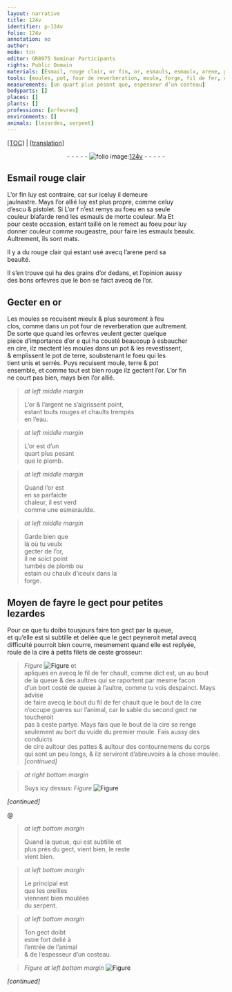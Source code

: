 ```yaml
---
layout: narrative
title: 124v
identifier: p-124v
folio: 124v
annotation: no
author:
mode: tcn
editor: GR8975 Seminar Participants
rights: Public Domain
materials: [Esmail, rouge clair, or fin, or, esmauls, esmaulx, arene, grains d’or, cire, terre, or allié, argent, eau, plomb, esmeraulde, or,, estain, chaulx d’iceulx, metal, fil de fer]
tools: [moules, pot, four de reverberation, moule, forge, fil de fer, costeau]
measurements: [un quart plus pesant que, espesseur d’un costeau]
bodyparts: []
places: []
plants: []
professions: [orfevres]
environments: []
animals: [lezardes, serpent]
---
```


 <p><a href="{{ site.baseurl }}/normalized/">[TOC]</a> | <a href="{{ site.baseurl }}/texts/p-124v_tl/" target="_blank">[translation]</a></p><div class="folio" align="center">- - - - - <a href="http://gallica.bnf.fr/ark:/12148/btv1b10500001g/f254.image" target="_blank"><img src="https://cu-mkp.github.io/2017-workshop-edition/assets/photo-icon.png" alt="folio image: " style="display:inline-block; margin-bottom:-3px;"/>124v</a> - - - - - </div>  
  

## <span class="add"><span class="m">Esmail</span></span> <span class="m">rouge clair</span>

 
L’<span class="m">or fin</span> luy est contraire, car <span class="del"><span class="ill"></span></span> sur iceluy il demeure<br/> jaulnastre. Mays l’<span class="m">or</span> allié luy est plus propre, comme celuy<br/> d’<span class="cn">escu</span> & <span class="cn">pistolet</span>. <span class="del">Si</span> L’<span class="m">or</span> <span class="del">f</span> <span class="del">n’est remys au foeu</span> en sa seule<br/> couleur blafarde rend les <span class="m">esmauls</span> de morte couleur. <span class="del">Ma</span> Et<br/> pour ceste occasion, estant taillé on le remect au foeu pour luy<br/> donner couleur co<span class="exp">mm</span>e rougeastre, pour faire les <span class="m">esmaulx</span> beaulx.<br/> <span class="add">Aultrem<span class="exp">ent</span>, ils sont mats.</span>
 
Il y a du <span class="m">rouge clair</span> qui estant usé avecq l’<span class="m">arene</span> perd sa<br/> beaulté.
 
Il s’en trouve qui ha des <span class="m">grains d’or</span> dedans, et l’opinion aussy<br/> des bons <span class="pro">orfevres</span> que le bon se faict avecq de l’<span class="m">or</span>.
 
 
  

## Gecter en <span class="m">or</span>

 
Les <span class="tl">moules</span> se recuisent mieulx & plus seurement à feu<br/> clos, co<span class="exp">mm</span>e dans un <span class="del"><span class="tl">pot</span></span> <span class="tl">four de reverberation</span> que aultrement.<br/> De sorte que quand les <span class="pro">orfevres</span> veulent gecter quelque<br/> piece d’importance <span class="del">d’<span class="m">or</span> e</span> qui ha cousté beaucoup à esbaucher<br/> en <span class="m">cire</span>, ilz mectent les <span class="tl">moules</span> dans un <span class="tl">pot</span> & les revestissent,<br/> & emplissent le <span class="tl">pot</span> de <span class="m">terre</span>, soubstenant le foeu qui les<br/> tient unis et serrés. Puys recuisent <span class="tl">moule</span>, <span class="m">terre</span> & <span class="tl">pot</span><br/> ensemble, et co<span class="exp">mm</span>e tout est bien rouge ilz gectent l’<span class="m">or</span>. L’<span class="m">or fin</span><br/> ne court pas bien, mays bien l’<span class="m">or allié</span>.
 
> *at left middle margin*
> 
> 
>   L’<span class="m">or</span> & l’<span class="m">argent</span> ne s’aigrissent point,<br/> estant touts rouges et chaults trempés<br/> en l’<span class="m">eau</span>.
 
> *at left middle margin*
> 
> 
>   L’<span class="m">or</span> est d’<span class="ms">un<br/> quart plus pesa<span class="exp">n</span>t<br/> que</span> le <span class="m">plomb</span>.
 
> *at left middle margin*
> 
> 
>   Quand l’<span class="m">or</span> est<br/> en sa parfaicte<br/> chaleur, il est verd<br/> co<span class="exp">mm</span>e une <span class="m">esmeraulde</span>.
 
> *at left middle margin*
> 
> 
>   Garde bien que<br/> là où tu veulx<br/> gecter de l’<span class="m">or,</span><br/> il ne soict point<br/> tumbés de <span class="m">plomb</span> ou<br/> <span class="m">estain</span> ou <span class="m">chaulx d’iceulx</span> dans la<br/> <span class="tl">forge</span>.
 
 
  

## Moyen de fayre le gect pour petites<br/> <span class="al">lezardes</span>

 
Pour ce que tu doibs tousjours faire ton gect par la queue,<br/> et qu’elle est si subtille et deliée que le <span class="del">gect peyneroit</span> <span class="m">metal</span> avecq<br/> difficulté pourroit bien courre, mesmement quand elle est replyée,<br/> roule de la <span class="m">cire</span> à petits filets de ceste grosseur: 
> *Figure*
> <a href="https://drive.google.com/open?id=0B9-oNrvWdlO5dWU4UEtpX0hBV0k" target="_blank"><img src="https://cu-mkp.github.io/GR8975-edition/assets/photo-icon.png" alt="Figure" style="display:inline-block; margin-bottom:-3px;"/></a>
 et<br/> apliques en avecq le <span class="tl"><span class="m">fil de fer</span></span> chault, co<span class="exp">mm</span>e dict est, un au bout<br/> de la queue & des aultres qui se raportent par mesme facon<br/> d’un <span class="del">bort</span> <span class="add">costé</span> de queue à l’aultre, co<span class="exp">mm</span>e tu vois despainct. Mays advise<br/> de faire avecq le bout du <span class="tl"><span class="m">fil de fer</span></span> chault que le bout de la <span class="m">cire</span><br/> n’occupe gueres sur l’animal, car le sable du second gect ne toucheroit<br/> pas à ceste partye. Mays fais que le bout de la <span class="m">cire</span> se renge<br/> seulem<span class="exp">ent</span> au bort du vuide du premier <span class="tl">moule</span>. Fais aussy des conduicts<br/> de <span class="m">cire</span> aultour des pattes & aultour des contournemens du corps<br/> qui sont un peu longs, & ilz serviront d’abreuvoirs à la chose moulée.<br/>
*[continued]*

 
> *at right bottom margin*
> 
> 
>   <span class="add">Suys icy dessus:</span> 
> *Figure*
> <a href="https://drive.google.com/open?id=0B9-oNrvWdlO5STY2ZEpOSXFVWXc" target="_blank"><img src="https://cu-mkp.github.io/GR8975-edition/assets/photo-icon.png" alt="Figure" style="display:inline-block; margin-bottom:-3px;"/></a>
 
*[continued]*
 
 @ 
> *at left bottom margin*
> 
> 
>   <span class="add">Quand la queue, qui est subtille et<br/> plus prés du gect, vient bien, le reste<br/> vient bien</span>.
 
> *at left bottom margin*
> 
> 
>   Le principal est<br/> que les oreilles<br/> viennent bien moulées<br/> du <span class="al">serpent</span>.
 
> *at left bottom margin*
> 
> 
>  Ton gect doibt<br/> estre fort delié à<br/> l’entrée de l’animal<br/> & de l’<span class="ms">espesseur d’un <span class="tl">costeau</span></span>.
 
> *Figure*
> *at left bottom margin*
> <a href="https://drive.google.com/open?id=0B9-oNrvWdlO5aGQ0OTFCTklrQ0k" target="_blank"><img src="https://cu-mkp.github.io/GR8975-edition/assets/photo-icon.png" alt="Figure" style="display:inline-block; margin-bottom:-3px;"/></a>
 
*[continued]*
 
 